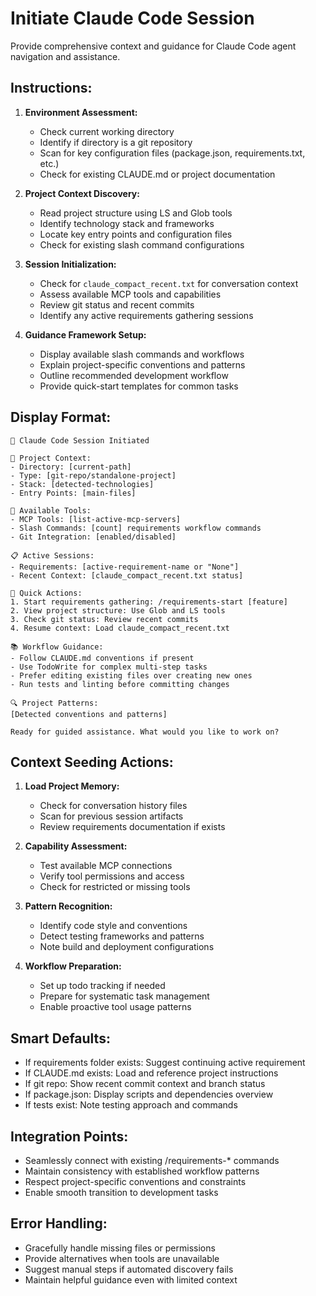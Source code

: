 # Initiate Claude Code Session

Provide comprehensive context and guidance for Claude Code agent navigation and assistance.

## Instructions:

1. **Environment Assessment:**
   - Check current working directory
   - Identify if directory is a git repository
   - Scan for key configuration files (package.json, requirements.txt, etc.)
   - Check for existing CLAUDE.md or project documentation

2. **Project Context Discovery:**
   - Read project structure using LS and Glob tools
   - Identify technology stack and frameworks
   - Locate key entry points and configuration files
   - Check for existing slash command configurations

3. **Session Initialization:**
   - Check for `claude_compact_recent.txt` for conversation context
   - Assess available MCP tools and capabilities
   - Review git status and recent commits
   - Identify any active requirements gathering sessions

4. **Guidance Framework Setup:**
   - Display available slash commands and workflows
   - Explain project-specific conventions and patterns
   - Outline recommended development workflow
   - Provide quick-start templates for common tasks

## Display Format:
```
🚀 Claude Code Session Initiated

📁 Project Context:
- Directory: [current-path]
- Type: [git-repo/standalone-project]
- Stack: [detected-technologies]
- Entry Points: [main-files]

🔧 Available Tools:
- MCP Tools: [list-active-mcp-servers]
- Slash Commands: [count] requirements workflow commands
- Git Integration: [enabled/disabled]

📋 Active Sessions:
- Requirements: [active-requirement-name or "None"]
- Recent Context: [claude_compact_recent.txt status]

🎯 Quick Actions:
1. Start requirements gathering: /requirements-start [feature]
2. View project structure: Use Glob and LS tools
3. Check git status: Review recent commits
4. Resume context: Load claude_compact_recent.txt

📚 Workflow Guidance:
- Follow CLAUDE.md conventions if present
- Use TodoWrite for complex multi-step tasks
- Prefer editing existing files over creating new ones
- Run tests and linting before committing changes

🔍 Project Patterns:
[Detected conventions and patterns]

Ready for guided assistance. What would you like to work on?
```

## Context Seeding Actions:

1. **Load Project Memory:**
   - Check for conversation history files
   - Scan for previous session artifacts
   - Review requirements documentation if exists

2. **Capability Assessment:**
   - Test available MCP connections
   - Verify tool permissions and access
   - Check for restricted or missing tools

3. **Pattern Recognition:**
   - Identify code style and conventions
   - Detect testing frameworks and patterns
   - Note build and deployment configurations

4. **Workflow Preparation:**
   - Set up todo tracking if needed
   - Prepare for systematic task management
   - Enable proactive tool usage patterns

## Smart Defaults:
- If requirements folder exists: Suggest continuing active requirement
- If CLAUDE.md exists: Load and reference project instructions
- If git repo: Show recent commit context and branch status
- If package.json: Display scripts and dependencies overview
- If tests exist: Note testing approach and commands

## Integration Points:
- Seamlessly connect with existing /requirements-* commands
- Maintain consistency with established workflow patterns
- Respect project-specific conventions and constraints
- Enable smooth transition to development tasks

## Error Handling:
- Gracefully handle missing files or permissions
- Provide alternatives when tools are unavailable
- Suggest manual steps if automated discovery fails
- Maintain helpful guidance even with limited context